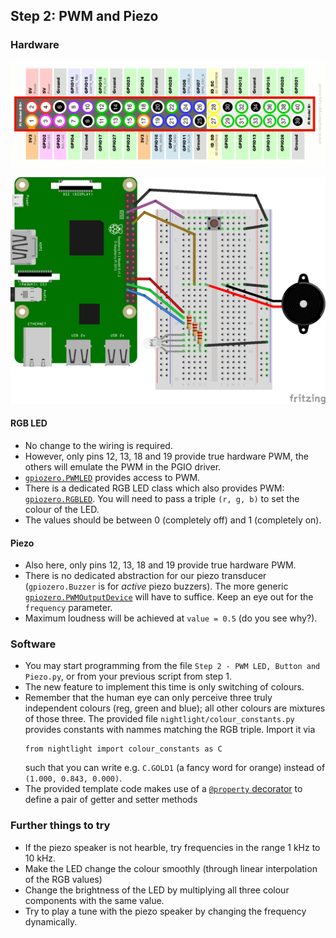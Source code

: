 ## Step 2: PWM and Piezo

### Hardware

![gpio](gpio.png)

![breadboard-schematic](Step2-PiezoButtonAndLED.png)

#### RGB LED
- No change to the wiring is required.
- However, only pins 12, 13, 18 and 19 provide true hardware PWM,
  the others will emulate the PWM in the PGIO driver.
- [`gpiozero.PWMLED`](https://gpiozero.readthedocs.io/en/stable/api_output.html#pwmled)
  provides access to PWM.
- There is a dedicated RGB LED class which also provides PWM:
  [`gpiozero.RGBLED`](https://gpiozero.readthedocs.io/en/stable/api_output.html#rgbled).
  You will need to pass a triple `(r, g, b)` to set the colour of the LED.
- The values should be between 0 (completely off) and 1 (completely on).

#### Piezo
- Also here, only pins 12, 13, 18 and 19 provide true hardware PWM.
- There is no dedicated abstraction for our piezo transducer
  (`gpiozero.Buzzer` is for _active_ piezo buzzers).
  The more generic
  [`gpiozero.PWMOutputDevice`](https://gpiozero.readthedocs.io/en/stable/api_output.html#pwmoutputdevice)
  will have to suffice. Keep an eye out for the `frequency` parameter.
- Maximum loudness will be achieved at `value = 0.5` (do you see why?).

### Software
- You may start programming from the file `Step 2 - PWM LED, Button and Piezo.py`,
  or from your previous script from step 1.
- The new feature to implement this time is only switching of colours.
- Remember that the human eye can only perceive three truly independent
  colours (reg, green and blue); all other colours are mixtures of those three.
  The provided file `nightlight/colour_constants.py` provides constants
  with nammes matching the RGB triple. Import it via
  ```
  from nightlight import colour_constants as C
  ```
  such that you can write e.g. `C.GOLD1` (a fancy word for orange)
  instead of `(1.000, 0.843, 0.000)`.
- The provided template code makes use of a
  [`@property` decorator](https://stackabuse.com/python-properties/)
  to define a pair of getter and setter methods


### Further things to try
- If the piezo speaker is not hearble, try frequencies in the range 1 kHz to 10 kHz.
- Make the LED change the colour smoothly (through linear interpolation of the RGB values)
- Change the brightness of the LED by multiplying all three colour components
  with the same value.
- Try to play a tune with the piezo speaker by changing the frequency dynamically.

